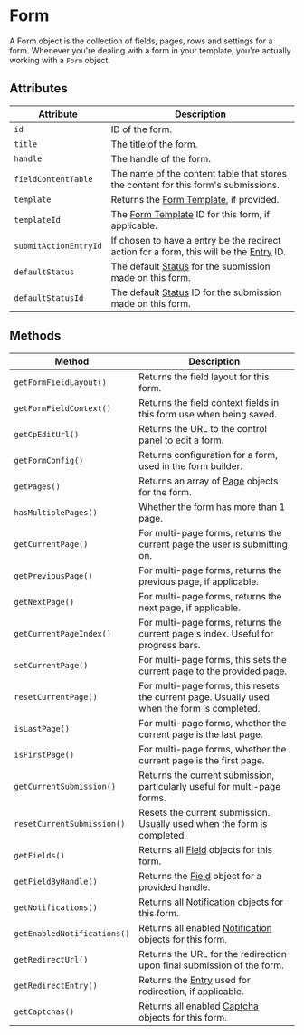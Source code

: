 # Form

A Form object is the collection of fields, pages, rows and settings for a form. Whenever you're dealing with a form in your template, you're actually working with a `Form` object.

## Attributes

Attribute | Description
--- | ---
`id` | ID of the form.
`title` | The title of the form.
`handle` | The handle of the form.
`fieldContentTable` | The name of the content table that stores the content for this form's submissions.
`template` | Returns the [Form Template](), if provided.
`templateId` | The [Form Template]() ID for this form, if applicable.
`submitActionEntryId` | If chosen to have a entry be the redirect action for a form, this will be the [Entry]() ID.
`defaultStatus` | The default [Status]() for the submission made on this form.
`defaultStatusId` | The default [Status]() ID for the submission made on this form.

## Methods

Method | Description
--- | ---
`getFormFieldLayout()` | Returns the field layout for this form.
`getFormFieldContext()` | Returns the field context fields in this form use when being saved.
`getCpEditUrl()` | Returns the URL to the control panel to edit a form.
`getFormConfig()` | Returns configuration for a form, used in the form builder.
`getPages()` | Returns an array of [Page]() objects for the form.
`hasMultiplePages()` | Whether the form has more than 1 page.
`getCurrentPage()` | For multi-page forms, returns the current page the user is submitting on.
`getPreviousPage()` | For multi-page forms, returns the previous page, if applicable.
`getNextPage()` | For multi-page forms, returns the next page, if applicable.
`getCurrentPageIndex()` | For multi-page forms, returns the current page's index. Useful for progress bars.
`setCurrentPage()` | For multi-page forms, this sets the current page to the provided page.
`resetCurrentPage()` | For multi-page forms, this resets the current page. Usually used when the form is completed.
`isLastPage()` | For multi-page forms, whether the current page is the last page.
`isFirstPage()` | For multi-page forms, whether the current page is the first page.
`getCurrentSubmission()` | Returns the current submission, particularly useful for multi-page forms.
`resetCurrentSubmission()` | Resets the current submission. Usually used when the form is completed.
`getFields()` | Returns all [Field]() objects for this form.
`getFieldByHandle()` | Returns the [Field]() object for a provided handle.
`getNotifications()` | Returns all [Notification]() objects for this form.
`getEnabledNotifications()` | Returns all enabled [Notification]() objects for this form.
`getRedirectUrl()` | Returns the URL for the redirection upon final submission of the form.
`getRedirectEntry()` | Returns the [Entry]() used for redirection, if applicable.
`getCaptchas()` | Returns all enabled [Captcha]() objects for this form.

